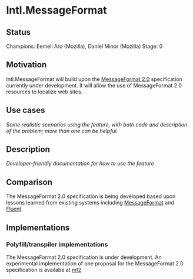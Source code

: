 # Intl.MessageFormat

## Status

Champions: Eemeli Aro (Mozilla), Daniel Minor (Mozilla)
Stage: 0

## Motivation

Intl.MessageFormat will build upon the [MessageFormat 2.0](https://github.com/unicode-org/message-format-wg/)
specification currently under development. It will allow the use of MessageFormat 2.0 resources to localize web sites.

## Use cases

*Some realistic scenarios using the feature, with both code and description of the problem; more than one can be helpful.*

## Description

*Developer-friendly documentation for how to use the feature*

## Comparison

The MessageFormat 2.0 specification is being developed based upon lessons learned from existing systems including
[MessageFormat](https://unicode-org.github.io/icu/userguide/format_parse/messages/) and [Fluent](https://projectfluent.org/).

## Implementations

### Polyfill/transpiler implementations

The MessageFormat 2.0 specification is under development. An experimental implementation of one proposal
for the MessageFormat 2.0 specification is availabe at [mf2](https://github.com/messageformat/messageformat/tree/mf2/packages/messageformat)
